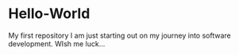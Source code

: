 # Hello-World
My first repository
I am just starting out on my journey into software development.  WIsh me luck...
